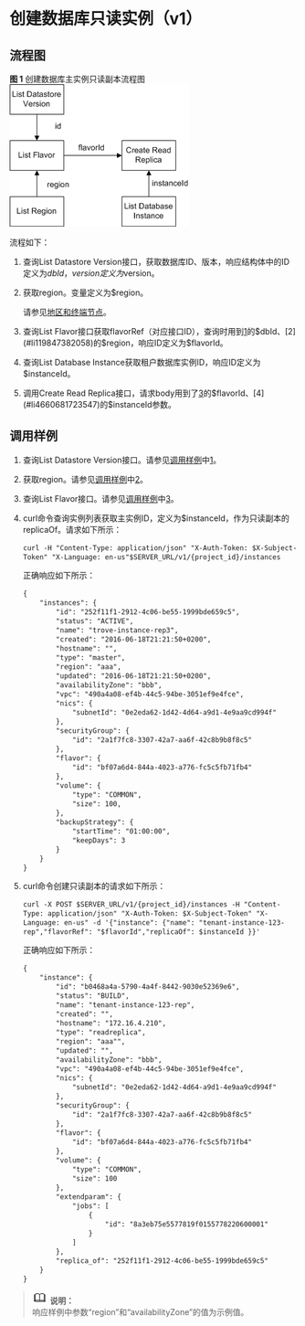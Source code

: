 # 创建数据库只读实例（v1）<a name="zh-cn_topic_0032450201"></a>

## 流程图<a name="section74711752151811"></a>

**图 1**  创建数据库主实例只读副本流程图<a name="fig461580562312"></a>  
![](figures/创建数据库主实例只读副本流程图.png "创建数据库主实例只读副本流程图")

流程如下：

1.  <a name="li2045593523322"></a>查询List Datastore Version接口，获取数据库ID、版本，响应结构体中的ID定义为$dbId，version定义为$version。
2.  <a name="li119847382058"></a>获取region。变量定义为$region。

    请参见[地区和终端节点](http://developer.huaweicloud.com/endpoint)。

3.  <a name="li28487351"></a>查询List Flavor接口获取flavorRef（对应接口ID），查询时用到[1](#li2045593523322)的$dbId、[2](#li119847382058)的$region，响应ID定义为$flavorId。
4.  <a name="li4660681723547"></a>查询List Database Instance获取租户数据库实例ID，响应ID定义为$instanceId。
5.  调用Create Read Replica接口，请求body用到了[3](#li28487351)的$flavorId、[4](#li4660681723547)的$instanceId参数。

## 调用样例<a name="section15722181901812"></a>

1.  查询List Datastore Version接口。请参见[调用样例](创建数据库单实例（v1）.md#section191181639185213)中[1](创建数据库单实例（v1）.md#li25441382)。
2.  获取region。请参见[调用样例](创建数据库单实例（v1）.md#section191181639185213)中[2](创建数据库单实例（v1）.md#li952315819528)。
3.  查询List Flavor接口。请参见[调用样例](创建数据库单实例（v1）.md#section191181639185213)中[3](创建数据库单实例（v1）.md#li11317154)。
4.  curl命令查询实例列表获取主实例ID，定义为$instanceId，作为只读副本的replicaOf。请求如下所示：

    ```
    curl -H "Content-Type: application/json" "X-Auth-Token: $X-Subject-Token" "X-Language: en-us"$SERVER_URL/v1/{project_id}/instances
    ```

    正确响应如下所示：

    ```
    {
        "instances": {
            "id": "252f11f1-2912-4c06-be55-1999bde659c5",
            "status": "ACTIVE",
            "name": "trove-instance-rep3",
            "created": "2016-06-18T21:21:50+0200",
            "hostname": "",
            "type": "master",
            "region": "aaa",
            "updated": "2016-06-18T21:21:50+0200",
            "availabilityZone": "bbb",
            "vpc": "490a4a08-ef4b-44c5-94be-3051ef9e4fce",
            "nics": {
                "subnetId": "0e2eda62-1d42-4d64-a9d1-4e9aa9cd994f"
            },
            "securityGroup": {
                "id": "2a1f7fc8-3307-42a7-aa6f-42c8b9b8f8c5"
            },
            "flavor": {
                "id": "bf07a6d4-844a-4023-a776-fc5c5fb71fb4"
            },
            "volume": {
                "type": "COMMON",
                "size": 100,
            },
            "backupStrategy": {
                "startTime": "01:00:00",
                "keepDays": 3
            }
        }
    }
    ```

5.  curl命令创建只读副本的请求如下所示：

    ```
    curl -X POST $SERVER_URL/v1/{project_id}/instances -H "Content-Type: application/json" "X-Auth-Token: $X-Subject-Token" "X-Language: en-us" -d '{"instance": {"name": "tenant-instance-123-rep","flavorRef": "$flavorId","replicaOf": $instanceId }}'
    ```

    正确响应如下所示：

    ```
    {
        "instance": {
            "id": "b0468a4a-5790-4a4f-8442-9030e52369e6",
            "status": "BUILD",
            "name": "tenant-instance-123-rep",
            "created": "",
            "hostname": "172.16.4.210",
            "type": "readreplica",
            "region": "aaa"",
            "updated": "",
            "availabilityZone": "bbb",
            "vpc": "490a4a08-ef4b-44c5-94be-3051ef9e4fce",
            "nics": {
                "subnetId": "0e2eda62-1d42-4d64-a9d1-4e9aa9cd994f"
            },
            "securityGroup": {
                "id": "2a1f7fc8-3307-42a7-aa6f-42c8b9b8f8c5"
            },
            "flavor": {
                "id": "bf07a6d4-844a-4023-a776-fc5c5fb71fb4"
            },
            "volume": {
                "type": "COMMON",
                "size": 100
            },
            "extendparam": {
                "jobs": [
                    {
                        "id": "8a3eb75e5577819f0155778220600001"
                    }
                ]
            },
            "replica_of": "252f11f1-2912-4c06-be55-1999bde659c5"
        }
    }
    
    ```


>![](public_sys-resources/icon-note.gif) **说明：**   
>响应样例中参数“region”和“availabilityZone”的值为示例值。  

